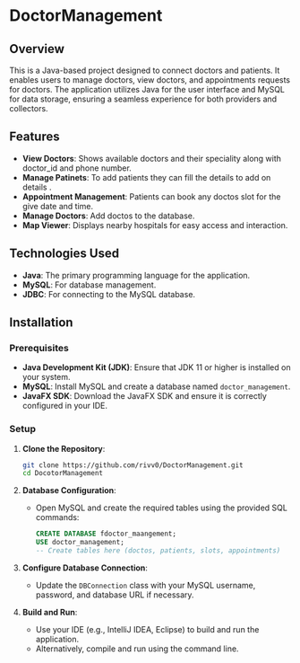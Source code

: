 # DoctorManagement

## Overview

This is a Java-based project designed to connect doctors and patients. It enables users to manage doctors, view doctors, and appointments requests for doctors. The application utilizes Java for the user interface and MySQL for data storage, ensuring a seamless experience for both providers and collectors.

## Features

- **View Doctors**: Shows available doctors and their speciality along with doctor_id and phone number.
- **Manage Patinets**: To add patients they can fill the details to add on details .
- **Appointment Management**: Patients can book any doctos slot for the give date and time.
- **Manage Doctors**: Add doctos to the database.
- **Map Viewer**: Displays nearby hospitals for easy access and interaction.

## Technologies Used

- **Java**: The primary programming language for the application.
- **MySQL**: For database management.
- **JDBC**: For connecting to the MySQL database.

## Installation

### Prerequisites

- **Java Development Kit (JDK)**: Ensure that JDK 11 or higher is installed on your system.
- **MySQL**: Install MySQL and create a database named `doctor_management`.
- **JavaFX SDK**: Download the JavaFX SDK and ensure it is correctly configured in your IDE.

### Setup

1. **Clone the Repository**:
   ```bash
   git clone https://github.com/rivv0/DoctorManagement.git
   cd DocotorManagement
   ```

2. **Database Configuration**:
   - Open MySQL and create the required tables using the provided SQL commands:
     ```sql
     CREATE DATABASE fdoctor_maangement;
     USE doctor_management;
     -- Create tables here (doctos, patients, slots, appointments)
     ```

3. **Configure Database Connection**:
   - Update the `DBConnection` class with your MySQL username, password, and database URL if necessary.


4. **Build and Run**:
   - Use your IDE (e.g., IntelliJ IDEA, Eclipse) to build and run the application.
   - Alternatively, compile and run using the command line.

